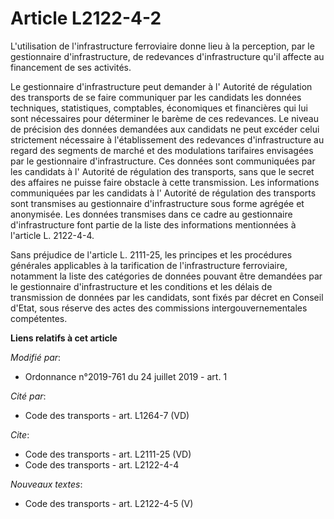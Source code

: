 # Article L2122-4-2

L'utilisation de l'infrastructure ferroviaire donne lieu à la perception, par le gestionnaire d'infrastructure, de redevances
d'infrastructure qu'il affecte au financement de ses activités. 

Le gestionnaire d'infrastructure peut demander à l'       Autorité de régulation des transports de se faire communiquer par
les candidats les données techniques, statistiques, comptables, économiques et financières qui lui sont nécessaires pour
déterminer le barème de ces redevances. Le niveau de précision des données demandées aux candidats ne peut excéder celui
strictement nécessaire à l'établissement des redevances d'infrastructure au regard des segments de marché et des modulations
tarifaires envisagées par le gestionnaire d'infrastructure. Ces données sont communiquées par les candidats à l'
Autorité de régulation des transports, sans que le secret des affaires ne puisse faire obstacle à cette transmission. Les
informations communiquées par les candidats à l'       Autorité de régulation des transports sont transmises au gestionnaire
d'infrastructure sous forme agrégée et anonymisée. Les données transmises dans ce cadre au gestionnaire d'infrastructure font
partie de la liste des informations mentionnées à l'article L. 2122-4-4. 

Sans préjudice de l'article L. 2111-25, les principes et les procédures générales applicables à la tarification de
l'infrastructure ferroviaire, notamment la liste des catégories de données pouvant être demandées par le gestionnaire
d'infrastructure et les conditions et les délais de transmission de données par les candidats, sont fixés par décret en
Conseil d'Etat, sous réserve des actes des commissions intergouvernementales compétentes.

**Liens relatifs à cet article**

_Modifié par_:

  - Ordonnance n°2019-761 du 24 juillet 2019 - art. 1

_Cité par_:

  - Code des transports - art. L1264-7 (VD)

_Cite_:

  - Code des transports - art. L2111-25 (VD)
  - Code des transports - art. L2122-4-4

_Nouveaux textes_:

  - Code des transports - art. L2122-4-5 (V)
